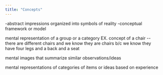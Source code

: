 ```yaml
---
title: "Concepts"
---
```

-abstract impressions organized into symbols of reality
-conceptual framework or model

mental representation of a group or a category
EX. concept of a chair -- there are different chairs and we know they are chairs b/c we know they have four legs and a back and a seat

mental images that summarize similar observations/ideas

mental representations of categories of items or ideas based on experience

